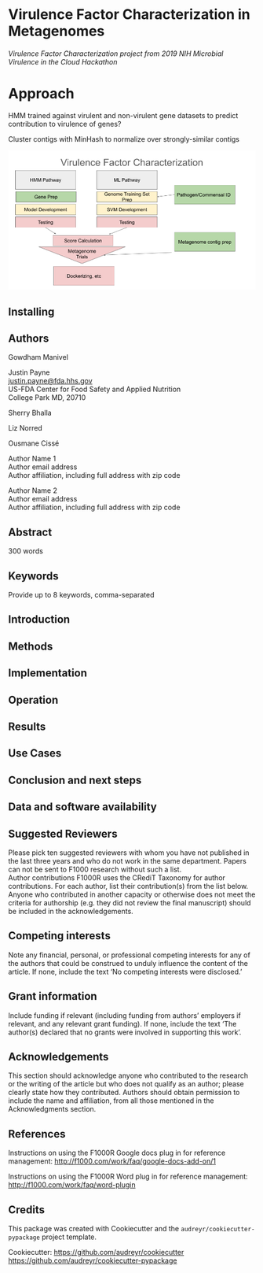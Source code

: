 # Virulence Factor Characterization in Metagenomes

###### Virulence Factor Characterization project from 2019 NIH Microbial Virulence in the Cloud Hackathon

# Approach
HMM trained against virulent and non-virulent gene datasets to predict contribution to virulence of genes?

Cluster contigs with MinHash to normalize over strongly-similar contigs

![workflow](https://github.com/NCBI-Hackathons/Virulence_Factor_Characterization/blob/master/VFC%20workflow.png)



## Installing

## Authors

Gowdham Manivel

Justin Payne  
justin.payne@fda.hhs.gov  
US-FDA Center for Food Safety and Applied Nutrition  
College Park MD, 20710  

Sherry Bhalla

Liz Norred

Ousmane Cissé

Author Name 1  
Author email address  
Author affiliation, including full address with zip code  

Author Name 2  
Author email address  
Author affiliation, including full address with zip code  

## Abstract
300 words

## Keywords
Provide up to 8 keywords, comma-separated

## Introduction

## Methods

## Implementation

## Operation

## Results

## Use Cases

## Conclusion and next steps

## Data and software availability

## Suggested Reviewers

Please pick ten suggested reviewers with whom you have not published in the last three years and who do not work in the same department.  Papers can not be sent to F1000 research without such a list.  
Author contributions
F1000R uses the CRediT Taxonomy for author contributions.  For each author, list their contribution(s) from the list below.  Anyone who contributed in another capacity or otherwise does not meet the criteria for authorship (e.g. they did not review the final manuscript) should be included in the acknowledgements.



## Competing interests
Note any financial, personal, or professional competing interests for any of the authors that could be construed to unduly influence the content of the article. If none, include the text ‘No competing interests were disclosed.’

## Grant information
Include funding if relevant (including funding from authors’ employers if relevant, and any relevant grant funding).  If none, include the text ‘The author(s) declared that no grants were involved in supporting this work’. 

## Acknowledgements
This section should acknowledge anyone who contributed to the research or the writing of the article but who does not qualify as an author; please clearly state how they contributed. Authors should obtain permission to include the name and affiliation, from all those mentioned in the Acknowledgments section.

## References
Instructions on using the F1000R Google docs plug in for reference management: http://f1000.com/work/faq/google-docs-add-on/1

Instructions on using the F1000R Word plug in for reference management: http://f1000.com/work/faq/word-plugin 

Credits
-------

This package was created with Cookiecutter and the `audreyr/cookiecutter-pypackage` project template.

Cookiecutter: https://github.com/audreyr/cookiecutter  
https://github.com/audreyr/cookiecutter-pypackage



